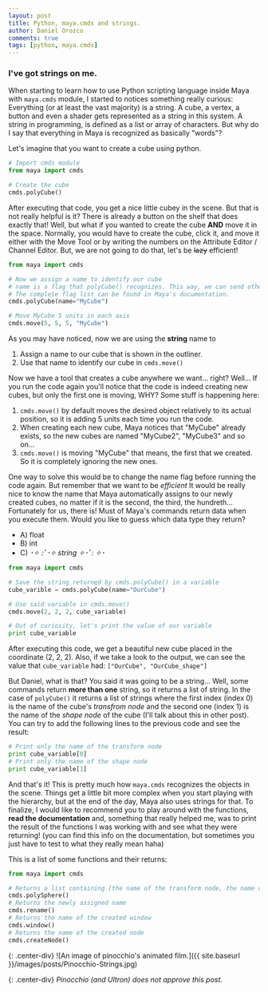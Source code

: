 ```yaml
---
layout: post
title: Python, maya.cmds and strings.
author: Daniel Orozco
comments: true
tags: [python, maya.cmds]
---
```


### I've got strings on me.

When starting to learn how to use Python scripting language inside Maya with `maya.cmds` module, I started to notices something really curious: Everything (or at least the vast majority) is a string. A cube, a vertex, a button and even a shader gets represented as a string in this system. A string in programming, is defined as a list or array of characters. But why do I say that everything in Maya is recognized as basically "words"?

<!--more-->

Let's imagine that you want to create a cube using python.


```python
# Import cmds module
from maya import cmds

# Create the cube
cmds.polyCube()
```

After executing that code, you get a nice little cubey in the scene. But that is not really helpful is it? There is already a button on the shelf that does exactly that! Well, but what if you wanted to create the cube **AND** move it in the space. Normally, you would have to create the cube, click it, and move it either with the Move Tool or by writing the numbers on the Attribute Editor / Channel Editor. But, we are not going to do that, let's be ~~lazy~~ efficient!

```python
from maya import cmds

# Now we assign a name to identify our cube
# name is a flag that polyCube() recognizes. This way, we can send other instructions.
# The complete flag list can be found in Maya's documentation.
cmds.polyCube(name="MyCube")

# Move MyCube 5 units in each axis
cmds.move(5, 5, 5, "MyCube")
```

As you may have noticed, now we are using the **string** name to
1. Assign a name to our cube that is shown in the outliner.
2. Use that name to identify our cube in `cmds.move()`

Now we have a tool that creates a cube anywhere we want... right? Well... If you run the code again you'll notice that the code is indeed creating new cubes, but only the first one is moving, WHY? Some stuff is happening here:
1. `cmds.move()` by default moves the desired object relatively to its actual position, so it is adding 5 units each time you run the code.
2. When creating each new cube, Maya notices that "MyCube" already exists, so the new cubes are named "MyCube2", "MyCube3" and so on...
3. `cmds.move()` is moving "MyCube" that means, the first that we created. So it is completely ignoring the new ones.

One way to solve this would be to change the name flag before running the code again. But remember that we want to be *efficient* It would be really nice to know the name that Maya automatically assigns to our newly created cubes, no matter if it is the second, the third, the hundreth... Fortunately for us, there is! Must of Maya's commands return data when you execute them. Would you like to guess which data type they return?

- A) float
- B) int
- C) **･✧* :ﾟ･✧ *string* ✧･ﾟ: *✧･**

```python
from maya import cmds

# Save the string returned by cmds.polyCube() in a variable
cube_varible = cmds.polyCube(name="OurCube")

# Use said variable in cmds.move()
cmds.move(2, 2, 2, cube_variable)

# Out of curiosity, let's print the value of our variable
print cube_variable
```

After executing this code, we get a beautiful new cube placed in the coordinate (2, 2, 2). Also, if we take a look to the output, we can see the value that `cube_variable` had: `["OurCube", "OurCube_shape"]`

But Daniel, what is that? You said it was going to be a string... Well, some commands return **more than one** string, so it returns a list of string. In the case of `polyCube()` it returns a list of strings where the first index (index 0) is the name of the cube's *transfrom node* and the second one (index 1) is the name of the *shape node* of the cube (I'll talk about this in other post). You can try to add the following lines to the previous code and see the result:

```python
# Print only the name of the transform node
print cube_variable[0]
# Print only the name of the shape node
print cube_variable[1]
```

And that's it! This is pretty much how `maya.cmds` recognizes the objects in the scene. Things get a little bit more complex when you start playing with the hierarchy, but at the end of the day, Maya also uses strings for that. To finalize, I would like to recommend you to play around with the functions, **read the documentation** and, something that really helped me, was to print the result of the functions I was working with and see what they were returning! (you can find this info on the documentation, but sometimes you just have to test to what they really mean haha)

This is a list of some functions and their returns:
```python
from maya import cmds

# Returns a list containing [the name of the transform node, the name of the shape node]
cmds.polySphere()
# Returns the newly assigned name
cmds.rename()
# Returns the name of the created window
cmds.window()
# Returns the name of the created node
cmds.createNode()
```

{: .center-div}
![An image of pinocchio's animated film.]({{ site.baseurl }}/images/posts/Pinocchio-Strings.jpg)

{: .center-div}
*Pinocchio (and Ultron) does not approve this post.*